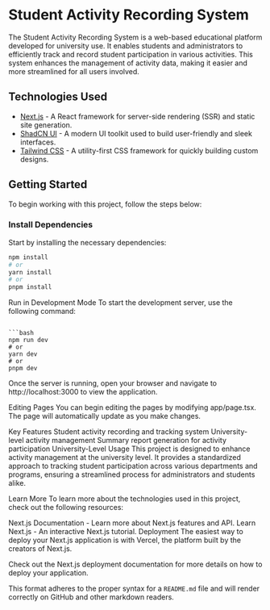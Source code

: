 # Student Activity Recording System

The Student Activity Recording System is a web-based educational platform developed for university use. It enables students and administrators to efficiently track and record student participation in various activities. This system enhances the management of activity data, making it easier and more streamlined for all users involved.

## Technologies Used

- [Next.js](https://nextjs.org/) - A React framework for server-side rendering (SSR) and static site generation.
- [ShadCN UI](https://ui.shadcn.com/) - A modern UI toolkit used to build user-friendly and sleek interfaces.
- [Tailwind CSS](https://tailwindcss.com/) - A utility-first CSS framework for quickly building custom designs.

## Getting Started

To begin working with this project, follow the steps below:

### Install Dependencies

Start by installing the necessary dependencies:

```bash
npm install
# or
yarn install
# or
pnpm install
```

Run in Development Mode
To start the development server, use the following command:

````

```bash
npm run dev
# or
yarn dev
# or
pnpm dev
````

Once the server is running, open your browser and navigate to http://localhost:3000 to view the application.

Editing Pages
You can begin editing the pages by modifying app/page.tsx. The page will automatically update as you make changes.

Key Features
Student activity recording and tracking system
University-level activity management
Summary report generation for activity participation
University-Level Usage
This project is designed to enhance activity management at the university level. It provides a standardized approach to tracking student participation across various departments and programs, ensuring a streamlined process for administrators and students alike.

Learn More
To learn more about the technologies used in this project, check out the following resources:

Next.js Documentation - Learn more about Next.js features and API.
Learn Next.js - An interactive Next.js tutorial.
Deployment
The easiest way to deploy your Next.js application is with Vercel, the platform built by the creators of Next.js.

Check out the Next.js deployment documentation for more details on how to deploy your application.

This format adheres to the proper syntax for a `README.md` file and will render correctly on GitHub and other markdown readers.
